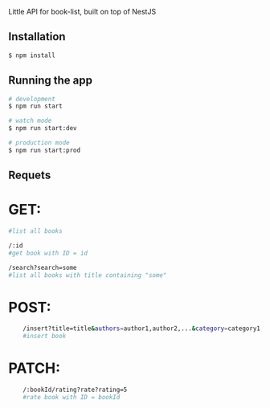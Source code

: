 Little API for book-list, built on top of NestJS

## Installation

```bash
$ npm install
```

## Running the app

```bash
# development
$ npm run start

# watch mode
$ npm run start:dev

# production mode
$ npm run start:prod
```

## Requets

   # GET:

```bash
#list all books

/:id 
#get book with ID = id

/search?search=some 
#list all books with title containing "some"
```

   # POST:

```bash
    /insert?title=title&authors=author1,author2,...&category=category1,category2
    #insert book
```

   # PATCH:

```bash
    /:bookId/rating?rate?rating=5 
    #rate book with ID = bookId
```
